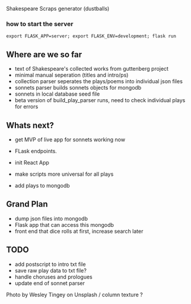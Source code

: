 Shakespeare Scraps generator
(dustballs)

### how to start the server

`export FLASK_APP=server;
export FLASK_ENV=development;
flask run`


## Where are we so far
- text of Shakespeare's collected works from guttenberg project
- minimal manual seperation (titles and intro/ps)
- collection parser seperates the plays/poems into individual json files
- sonnets parser builds sonnets objects for mongodb
- sonnets in local database seed file
- beta version of build_play_parser runs, need to check  individual plays for errors


## Whats next?
- get MVP of live app for sonnets working now
- FLask endpoints.
- init React App

- make scripts more universal for all plays 
- add plays to mongodb


## Grand Plan
- dump json files into mongodb
- Flask app that can access this mongodb
- front end that dice rolls at first, increase search later



## TODO
- add postscript to intro txt file
- save raw play data to txt file?
- handle choruses and prologues
- update end of sonnet parser

Photo by Wesley Tingey on Unsplash / column texture ?
